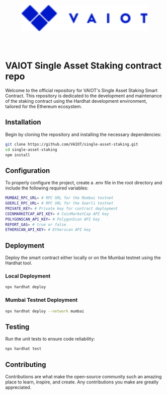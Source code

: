 <div align="center">
    <img src="assets/vaiotLogo.svg" alt="VAIOT Logo" width="400"/>
</div>

</br>
</br>
</br>

# VAIOT Single Asset Staking contract repo

Welcome to the official repository for VAIOT's Single Asset Staking Smart Contract. This repository is dedicated to the development and maintenance of the staking contract using the Hardhat development environment, tailored for the Ethereum ecosystem.

## Installation

Begin by cloning the repository and installing the necessary dependencies:

```bash
git clone https://github.com/VAIOT/single-asset-staking.git
cd single-asset-staking
npm install
```

## Configuration

To properly configure the project, create a .env file in the root directory and include the following required variables:

```bash
MUMBAI_RPC_URL= # RPC URL for the Mumbai testnet
GOERLI_RPC_URL= # RPC URL for the Goerli testnet
PRIVATE_KEY= # Private key for contract deployment
COINMARKETCAP_API_KEY= # CoinMarketCap API key
POLYGONSCAN_API_KEY= # PolygonScan API key
REPORT_GAS= # true or false
ETHERSCAN_API_KEY= # Etherscan API key

```

## Deployment

Deploy the smart contract either locally or on the Mumbai testnet using the Hardhat tool.

### Local Deployment

```bash
npx hardhat deploy
```

### Mumbai Testnet Deployment

```bash
npx hardhat deploy --network mumbai
```

## Testing

Run the unit tests to ensure code reliability:

```bash
npx hardhat test
```

## Contributing

Contributions are what make the open-source community such an amazing place to learn, inspire, and create. Any contributions you make are greatly appreciated.
